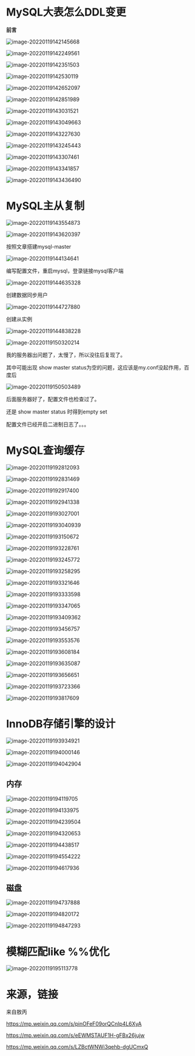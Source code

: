 # MySQL大表怎么DDL变更

**前言**

![image-20220119142145668](MySQL%E5%B8%B8%E8%A7%81%E9%97%AE%E9%A2%98.assets/image-20220119142145668.png)

![image-20220119142249561](MySQL%E5%B8%B8%E8%A7%81%E9%97%AE%E9%A2%98.assets/image-20220119142249561.png)

![image-20220119142351503](MySQL%E5%B8%B8%E8%A7%81%E9%97%AE%E9%A2%98.assets/image-20220119142351503.png)

![image-20220119142530119](MySQL%E5%B8%B8%E8%A7%81%E9%97%AE%E9%A2%98.assets/image-20220119142530119.png)

![image-20220119142652097](MySQL%E5%B8%B8%E8%A7%81%E9%97%AE%E9%A2%98.assets/image-20220119142652097.png)

![image-20220119142851989](MySQL%E5%B8%B8%E8%A7%81%E9%97%AE%E9%A2%98.assets/image-20220119142851989.png)



![image-20220119143031521](MySQL%E5%B8%B8%E8%A7%81%E9%97%AE%E9%A2%98.assets/image-20220119143031521.png)

![image-20220119143049663](MySQL%E5%B8%B8%E8%A7%81%E9%97%AE%E9%A2%98.assets/image-20220119143049663.png)







![image-20220119143227630](MySQL%E5%B8%B8%E8%A7%81%E9%97%AE%E9%A2%98.assets/image-20220119143227630.png)

![image-20220119143245443](MySQL%E5%B8%B8%E8%A7%81%E9%97%AE%E9%A2%98.assets/image-20220119143245443.png)

![image-20220119143307461](MySQL%E5%B8%B8%E8%A7%81%E9%97%AE%E9%A2%98.assets/image-20220119143307461.png)

![image-20220119143341857](MySQL%E5%B8%B8%E8%A7%81%E9%97%AE%E9%A2%98.assets/image-20220119143341857.png)

![image-20220119143436490](MySQL%E5%B8%B8%E8%A7%81%E9%97%AE%E9%A2%98.assets/image-20220119143436490.png)





# MySQL主从复制

![image-20220119143554873](MySQL%E5%B8%B8%E8%A7%81%E9%97%AE%E9%A2%98.assets/image-20220119143554873.png)

![image-20220119143620397](MySQL%E5%B8%B8%E8%A7%81%E9%97%AE%E9%A2%98.assets/image-20220119143620397.png)

按照文章搭建mysql-master

![image-20220119144134641](MySQL%E5%B8%B8%E8%A7%81%E9%97%AE%E9%A2%98.assets/image-20220119144134641.png)

编写配置文件，重启mysql，登录链接mysql客户端

![image-20220119144635328](MySQL%E5%B8%B8%E8%A7%81%E9%97%AE%E9%A2%98.assets/image-20220119144635328.png)

创建数据同步用户

![image-20220119144727880](MySQL%E5%B8%B8%E8%A7%81%E9%97%AE%E9%A2%98.assets/image-20220119144727880.png)



创建从实例

![image-20220119144838228](MySQL%E5%B8%B8%E8%A7%81%E9%97%AE%E9%A2%98.assets/image-20220119144838228.png)



![image-20220119150320214](MySQL%E5%B8%B8%E8%A7%81%E9%97%AE%E9%A2%98.assets/image-20220119150320214.png)



我的服务器出问题了，太慢了，所以没往后复现了。

其中可能出现 show master status为空的问题，这应该是my.conf没起作用，百度后

![image-20220119150503489](MySQL%E5%B8%B8%E8%A7%81%E9%97%AE%E9%A2%98.assets/image-20220119150503489.png)



后面服务器好了，配置文件也检查过了。

还是 show master status 时得到empty set

配置文件已经开启二进制日志了。。。











# MySQL查询缓存

![image-20220119192812093](MySQL%E5%B8%B8%E8%A7%81%E9%97%AE%E9%A2%98.assets/image-20220119192812093.png)

![image-20220119192831469](MySQL%E5%B8%B8%E8%A7%81%E9%97%AE%E9%A2%98.assets/image-20220119192831469.png)

![image-20220119192917400](MySQL%E5%B8%B8%E8%A7%81%E9%97%AE%E9%A2%98.assets/image-20220119192917400.png)



![image-20220119192941338](MySQL%E5%B8%B8%E8%A7%81%E9%97%AE%E9%A2%98.assets/image-20220119192941338.png)

![image-20220119193027001](MySQL%E5%B8%B8%E8%A7%81%E9%97%AE%E9%A2%98.assets/image-20220119193027001.png)



![image-20220119193040939](MySQL%E5%B8%B8%E8%A7%81%E9%97%AE%E9%A2%98.assets/image-20220119193040939.png)

![image-20220119193150672](MySQL%E5%B8%B8%E8%A7%81%E9%97%AE%E9%A2%98.assets/image-20220119193150672.png)



![image-20220119193228761](MySQL%E5%B8%B8%E8%A7%81%E9%97%AE%E9%A2%98.assets/image-20220119193228761.png)



![image-20220119193245772](MySQL%E5%B8%B8%E8%A7%81%E9%97%AE%E9%A2%98.assets/image-20220119193245772.png)

![image-20220119193258295](MySQL%E5%B8%B8%E8%A7%81%E9%97%AE%E9%A2%98.assets/image-20220119193258295.png)

![image-20220119193321646](MySQL%E5%B8%B8%E8%A7%81%E9%97%AE%E9%A2%98.assets/image-20220119193321646.png)



![image-20220119193333598](MySQL%E5%B8%B8%E8%A7%81%E9%97%AE%E9%A2%98.assets/image-20220119193333598.png)



![image-20220119193347065](MySQL%E5%B8%B8%E8%A7%81%E9%97%AE%E9%A2%98.assets/image-20220119193347065.png)

![image-20220119193409362](MySQL%E5%B8%B8%E8%A7%81%E9%97%AE%E9%A2%98.assets/image-20220119193409362.png)

![image-20220119193456757](MySQL%E5%B8%B8%E8%A7%81%E9%97%AE%E9%A2%98.assets/image-20220119193456757.png)

![image-20220119193553576](MySQL%E5%B8%B8%E8%A7%81%E9%97%AE%E9%A2%98.assets/image-20220119193553576.png)



![image-20220119193608184](MySQL%E5%B8%B8%E8%A7%81%E9%97%AE%E9%A2%98.assets/image-20220119193608184.png)



![image-20220119193635087](MySQL%E5%B8%B8%E8%A7%81%E9%97%AE%E9%A2%98.assets/image-20220119193635087.png)

![image-20220119193656651](MySQL%E5%B8%B8%E8%A7%81%E9%97%AE%E9%A2%98.assets/image-20220119193656651.png)

![image-20220119193723366](MySQL%E5%B8%B8%E8%A7%81%E9%97%AE%E9%A2%98.assets/image-20220119193723366.png)

![image-20220119193817609](MySQL%E5%B8%B8%E8%A7%81%E9%97%AE%E9%A2%98.assets/image-20220119193817609.png)



# InnoDB存储引擎的设计

![image-20220119193934921](MySQL%E5%B8%B8%E8%A7%81%E9%97%AE%E9%A2%98.assets/image-20220119193934921.png)



![image-20220119194000146](MySQL%E5%B8%B8%E8%A7%81%E9%97%AE%E9%A2%98.assets/image-20220119194000146.png)

![image-20220119194042904](MySQL%E5%B8%B8%E8%A7%81%E9%97%AE%E9%A2%98.assets/image-20220119194042904.png)



## 内存

![image-20220119194119705](MySQL%E5%B8%B8%E8%A7%81%E9%97%AE%E9%A2%98.assets/image-20220119194119705.png)

![image-20220119194133975](MySQL%E5%B8%B8%E8%A7%81%E9%97%AE%E9%A2%98.assets/image-20220119194133975.png)

![image-20220119194239504](MySQL%E5%B8%B8%E8%A7%81%E9%97%AE%E9%A2%98.assets/image-20220119194239504.png)



![image-20220119194320653](MySQL%E5%B8%B8%E8%A7%81%E9%97%AE%E9%A2%98.assets/image-20220119194320653.png)



![image-20220119194438517](MySQL%E5%B8%B8%E8%A7%81%E9%97%AE%E9%A2%98.assets/image-20220119194438517.png)

![image-20220119194554222](MySQL%E5%B8%B8%E8%A7%81%E9%97%AE%E9%A2%98.assets/image-20220119194554222.png)



![image-20220119194617936](MySQL%E5%B8%B8%E8%A7%81%E9%97%AE%E9%A2%98.assets/image-20220119194617936.png)

## 磁盘

![image-20220119194737888](MySQL%E5%B8%B8%E8%A7%81%E9%97%AE%E9%A2%98.assets/image-20220119194737888.png)

![image-20220119194820172](MySQL%E5%B8%B8%E8%A7%81%E9%97%AE%E9%A2%98.assets/image-20220119194820172.png)

![image-20220119194847293](MySQL%E5%B8%B8%E8%A7%81%E9%97%AE%E9%A2%98.assets/image-20220119194847293.png)





# 模糊匹配like %%优化

![image-20220119195113778](MySQL%E5%B8%B8%E8%A7%81%E9%97%AE%E9%A2%98.assets/image-20220119195113778.png)



































# 来源，链接

来自敖丙

https://mp.weixin.qq.com/s/pinOFeF09orQCnIp4L6XyA

https://mp.weixin.qq.com/s/eEWMSTAUF1H-gFBx26jujw

https://mp.weixin.qq.com/s/LZBctWNWi3qehb-dgUCmxQ